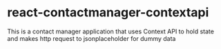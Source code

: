 # react-contactmanager-contextapi
This is a contact manager application that uses Context API to hold state and makes http request to jsonplaceholder for dummy data
